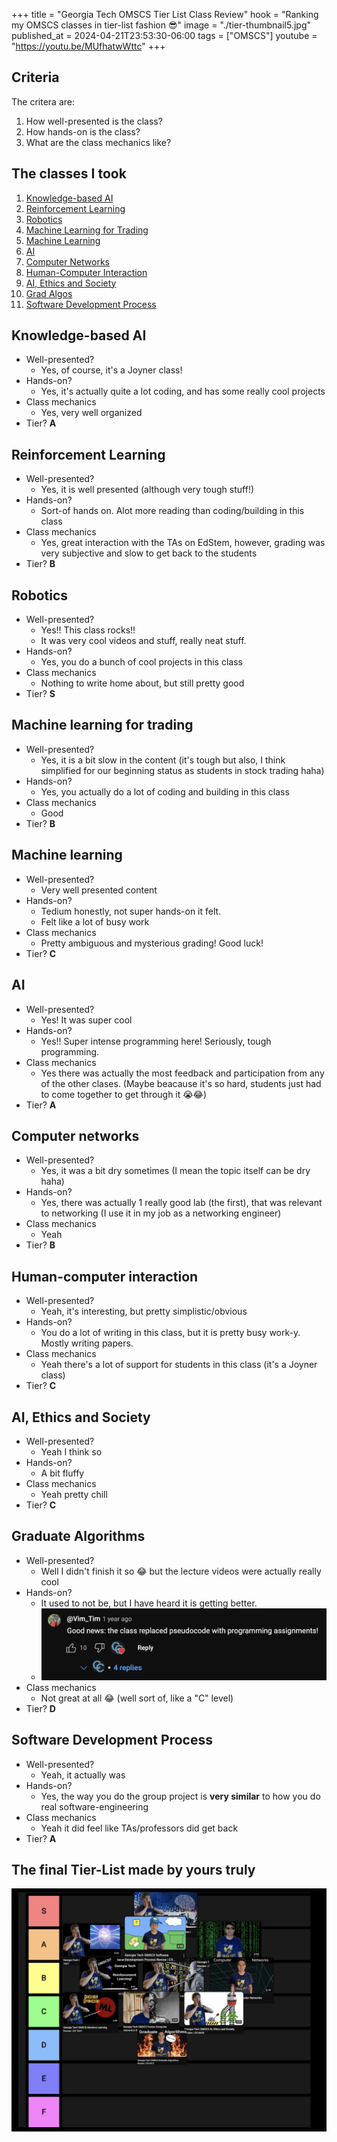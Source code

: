 +++
title = "Georgia Tech OMSCS Tier List Class Review"
hook = "Ranking my OMSCS classes in tier-list fashion 😎"
image = "./tier-thumbnail5.jpg"
published_at = 2024-04-21T23:53:30-06:00
tags = ["OMSCS"]
youtube = "https://youtu.be/MUfhatwWttc"
+++

## Criteria
  
The critera are:

1. How well-presented is the class?
2. How hands-on is the class?
3. What are the class mechanics like?

## The classes I took

1. [Knowledge-based AI](#knowledge-based-ai)
2. [Reinforcement Learning](#reinforcement-learning)
3. [Robotics](#robotics)
4. [Machine Learning for Trading](#machine-learning-for-trading)
5. [Machine Learning](#machine-learning)
6. [AI](#ai)
7. [Computer Networks](#computer-networks)
8. [Human-Computer Interaction](#human-computer-interaction)
9. [AI, Ethics and Society](#ai-ethics-and-society)
10. [Grad Algos](#graduate-algorithms)
11. [Software Development Process](#software-development-process)

## Knowledge-based AI

- Well-presented?
    - Yes, of course, it's a Joyner class!
- Hands-on?
    - Yes, it's actually quite a lot coding, and has some really cool projects
- Class mechanics
    - Yes, very well organized
- Tier? **A**

## Reinforcement Learning

- Well-presented?
    - Yes, it is well presented (although very tough stuff!)
- Hands-on?
    - Sort-of hands on. Alot more reading than coding/building in this class
- Class mechanics
    - Yes, great interaction with the TAs on EdStem, however, grading was very subjective and slow to get back to the students
- Tier? **B**

## Robotics

- Well-presented?
    - Yes!! This class rocks!!
    - It was very cool videos and stuff, really neat stuff.
- Hands-on?
    - Yes, you do a bunch of cool projects in this class
- Class mechanics
    - Nothing to write home about, but still pretty good
- Tier? **S**

## Machine learning for trading

- Well-presented?
    - Yes, it is a bit slow in the content (it's tough but also, I think simplified for our beginning status as students in stock trading haha)
- Hands-on?
    - Yes, you actually do a lot of coding and building in this class
- Class mechanics
    - Good
- Tier? **B**

## Machine learning

- Well-presented?
    - Very well presented content
- Hands-on?
    - Tedium honestly, not super hands-on it felt.
    - Felt like a lot of busy work
- Class mechanics
    - Pretty ambiguous and mysterious grading! Good luck!
- Tier? **C**

## AI

- Well-presented?
    - Yes! It was super cool
- Hands-on?
    - Yes!! Super intense programming here! Seriously, tough programming.
- Class mechanics
    - Yes there was actually the most feedback and participation from any of the other clases. (Maybe beacause it's so hard, students just had to come together to get through it 😭😂)
- Tier? **A**

## Computer networks

- Well-presented?
    - Yes, it was a bit dry sometimes (I mean the topic itself can be dry haha)
- Hands-on?
    - Yes, there was actually 1 really good lab (the first), that was relevant to networking (I use it in my job as a networking engineer)
- Class mechanics
    - Yeah
- Tier? **B**

## Human-computer interaction

- Well-presented?
    - Yeah, it's interesting, but pretty simplistic/obvious
- Hands-on?
    - You do a lot of writing in this class, but it is pretty busy work-y. Mostly writing papers.
- Class mechanics
    - Yeah there's a lot of support for students in this class (it's a Joyner class)
- Tier? **C**

## AI, Ethics and Society

- Well-presented?
    - Yeah I think so
- Hands-on?
    - A bit fluffy
- Class mechanics
    - Yeah pretty chill
- Tier? **C**

## Graduate Algorithms

- Well-presented?
    - Well I didn't finish it so 😂 but the lecture videos were actually really cool
- Hands-on?
    - It used to not be, but I have heard it is getting better.
    - ![](./Psuedocode.png)
- Class mechanics
    - Not great at all 😂 (well sort of, like a "C" level)
- Tier? **D**

## Software Development Process

- Well-presented?
    - Yeah, it actually was
- Hands-on?
    - Yes, the way you do the group project is **very similar** to how you do real software-engineering
- Class mechanics
    - Yeah it did feel like TAs/professors did get back
- Tier? **A**

## The final Tier-List made by yours truly

![](./tier-list-final.png)

